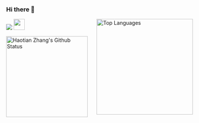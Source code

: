### Hi there 👋

<p>
<img src="https://visitor-badge.glitch.me/badge?page_id=SkyeBeFreeman">
<img src="https://media.giphy.com/media/WUlplcMpOCEmTGBtBW/giphy.gif" width="30">
<img src="https://github-readme-stats.vercel.app/api/top-langs/?username=SkyeBeFreeman" align="right" height="260px" alt="Top Languages">
</p>
<img src="https://github-readme-stats.vercel.app/api?username=SkyeBeFreeman&count_private=true&show_icons=true" height="220px" alt="Haotian Zhang's Github Status" >
